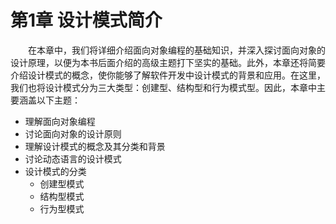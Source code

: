 第1章 设计模式简介
===

<p style="text-indent:2em">
在本章中，我们将详细介绍面向对象编程的基础知识，并深入探讨面向对象的设计原理，以便为本书后面介绍的高级主题打下坚实的基础。此外，本章还将简要介绍设计模式的概念，使你能够了解软件开发中设计模式的背景和应用。在这里，我们也将设计模式分为三大类型：创建型、结构型和行为模式型。因此，本章中主要涵盖以下主题：
</p>

* 理解面向对象编程
* 讨论面向对象的设计原则
* 理解设计模式的概念及其分类和背景
* 讨论动态语言的设计模式
* 设计模式的分类
    * 创建型模式
    * 结构型模式
    * 行为型模式